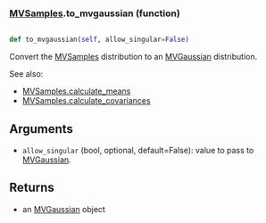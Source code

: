 ### [MVSamples](MVSamples.md).to_mvgaussian (function)


```py

def to_mvgaussian(self, allow_singular=False)

```



Convert the [MVSamples](MVSamples.md) distribution to an [MVGaussian](MVGaussian.md) distribution.

See also:

* [MVSamples.calculate_means](MVSamples.calculate_means.md)
* [MVSamples.calculate_covariances](MVSamples.calculate_covariances.md)

Arguments
---------
* `allow_singular` (bool, optional, default=False): value to pass to
    [MVGaussian](MVGaussian.md).

Returns
--------
* an [MVGaussian](MVGaussian.md) object

